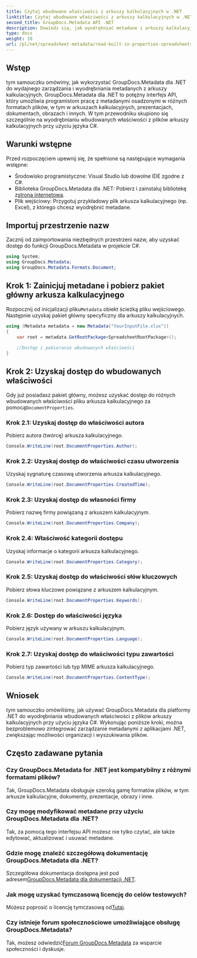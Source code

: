```yaml
---
title: Czytaj wbudowane właściwości z arkuszy kalkulacyjnych w .NET
linktitle: Czytaj wbudowane właściwości z arkuszy kalkulacyjnych w .NET
second_title: GroupDocs.Metadata API .NET
description: Dowiedz się, jak wyodrębniać metadane z arkuszy kalkulacyjnych w .NET przy użyciu GroupDocs.Metadata, usprawniając zarządzanie dokumentami i organizację w aplikacjach.
type: docs
weight: 10
url: /pl/net/spreadsheet-metadata/read-built-in-properties-spreadsheets/
---
```

## Wstęp
tym samouczku omówimy, jak wykorzystać GroupDocs.Metadata dla .NET do wydajnego zarządzania i wyodrębniania metadanych z arkuszy kalkulacyjnych. GroupDocs.Metadata dla .NET to potężny interfejs API, który umożliwia programistom pracę z metadanymi osadzonymi w różnych formatach plików, w tym w arkuszach kalkulacyjnych, prezentacjach, dokumentach, obrazach i innych. W tym przewodniku skupiono się szczególnie na wyodrębnianiu wbudowanych właściwości z plików arkuszy kalkulacyjnych przy użyciu języka C#.
## Warunki wstępne
Przed rozpoczęciem upewnij się, że spełnione są następujące wymagania wstępne:
- Środowisko programistyczne: Visual Studio lub dowolne IDE zgodne z C#.
-  Biblioteka GroupDocs.Metadata dla .NET: Pobierz i zainstaluj bibliotekę z[strona internetowa](https://releases.groupdocs.com/metadata/net/).
- Plik wejściowy: Przygotuj przykładowy plik arkusza kalkulacyjnego (np. Excel), z którego chcesz wyodrębnić metadane.

## Importuj przestrzenie nazw
Zacznij od zaimportowania niezbędnych przestrzeni nazw, aby uzyskać dostęp do funkcji GroupDocs.Metadata w projekcie C#.
```csharp
using System;
using GroupDocs.Metadata;
using GroupDocs.Metadata.Formats.Document;
```
## Krok 1: Zainicjuj metadane i pobierz pakiet główny arkusza kalkulacyjnego
 Rozpocznij od inicjalizacji pliku`Metadata` obiekt ścieżką pliku wejściowego. Następnie uzyskaj pakiet główny specyficzny dla arkuszy kalkulacyjnych.
```csharp
using (Metadata metadata = new Metadata("YourInputFile.xlsx"))
{
    var root = metadata.GetRootPackage<SpreadsheetRootPackage>();
    
    //Dostęp i pobieranie wbudowanych właściwości
}
```
## Krok 2: Uzyskaj dostęp do wbudowanych właściwości
 Gdy już posiadasz pakiet główny, możesz uzyskać dostęp do różnych wbudowanych właściwości pliku arkusza kalkulacyjnego za pomocą`DocumentProperties`.
### Krok 2.1: Uzyskaj dostęp do właściwości autora
Pobierz autora (twórcę) arkusza kalkulacyjnego.
```csharp
Console.WriteLine(root.DocumentProperties.Author);
```
### Krok 2.2: Uzyskaj dostęp do właściwości czasu utworzenia
Uzyskaj sygnaturę czasową utworzenia arkusza kalkulacyjnego.
```csharp
Console.WriteLine(root.DocumentProperties.CreatedTime);
```
### Krok 2.3: Uzyskaj dostęp do własności firmy
Pobierz nazwę firmy powiązaną z arkuszem kalkulacyjnym.
```csharp
Console.WriteLine(root.DocumentProperties.Company);
```
### Krok 2.4: Właściwość kategorii dostępu
Uzyskaj informacje o kategorii arkusza kalkulacyjnego.
```csharp
Console.WriteLine(root.DocumentProperties.Category);
```
### Krok 2.5: Uzyskaj dostęp do właściwości słów kluczowych
Pobierz słowa kluczowe powiązane z arkuszem kalkulacyjnym.
```csharp
Console.WriteLine(root.DocumentProperties.Keywords);
```
### Krok 2.6: Dostęp do właściwości języka
Pobierz język używany w arkuszu kalkulacyjnym.
```csharp
Console.WriteLine(root.DocumentProperties.Language);
```
### Krok 2.7: Uzyskaj dostęp do właściwości typu zawartości
Pobierz typ zawartości lub typ MIME arkusza kalkulacyjnego.
```csharp
Console.WriteLine(root.DocumentProperties.ContentType);
```

## Wniosek
tym samouczku omówiliśmy, jak używać GroupDocs.Metadata dla platformy .NET do wyodrębniania wbudowanych właściwości z plików arkuszy kalkulacyjnych przy użyciu języka C#. Wykonując poniższe kroki, można bezproblemowo zintegrować zarządzanie metadanymi z aplikacjami .NET, zwiększając możliwości organizacji i wyszukiwania plików.

## Często zadawane pytania
### Czy GroupDocs.Metadata for .NET jest kompatybilny z różnymi formatami plików?
Tak, GroupDocs.Metadata obsługuje szeroką gamę formatów plików, w tym arkusze kalkulacyjne, dokumenty, prezentacje, obrazy i inne.
### Czy mogę modyfikować metadane przy użyciu GroupDocs.Metadata dla .NET?
Tak, za pomocą tego interfejsu API możesz nie tylko czytać, ale także edytować, aktualizować i usuwać metadane.
### Gdzie mogę znaleźć szczegółową dokumentację GroupDocs.Metadata dla .NET?
 Szczegółowa dokumentacja dostępna jest pod adresem[GroupDocs.Metadata dla dokumentacji .NET](https://reference.groupdocs.com/metadata/net/).
### Jak mogę uzyskać tymczasową licencję do celów testowych?
 Możesz poprosić o licencję tymczasową od[Tutaj](https://purchase.groupdocs.com/temporary-license/).
### Czy istnieje forum społecznościowe umożliwiające obsługę GroupDocs.Metadata?
 Tak, możesz odwiedzić[Forum GroupDocs.Metadata](https://forum.groupdocs.com/c/metadata/14) za wsparcie społeczności i dyskusje.